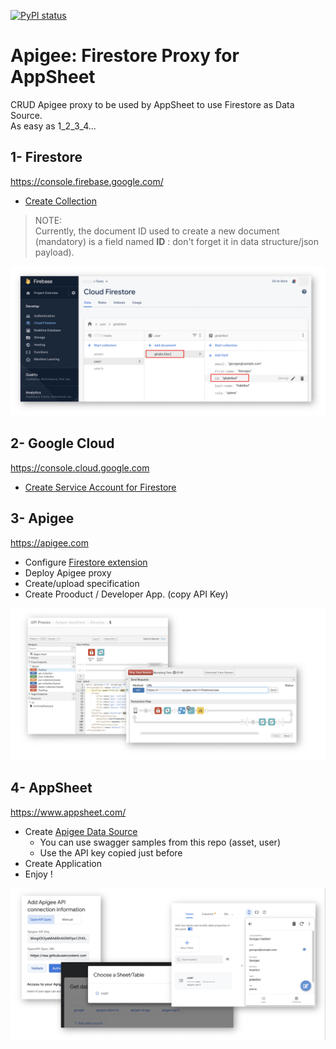 [![PyPI status](https://img.shields.io/pypi/status/ansicolortags.svg)](https://pypi.python.org/pypi/ansicolortags/) 

#  Apigee: Firestore Proxy for AppSheet

CRUD Apigee proxy to be used by AppSheet to use Firestore as Data Source.<br>
As easy as 1_2_3_4...

## 1- Firestore

https://console.firebase.google.com/

- [Create Collection](https://firebase.google.com/docs/firestore/quickstart)

> NOTE:  
> Currently, the document ID used to create a new document (mandatory) is a field named **ID** : don't forget it in data structure/json payload).

![Firestore](Images/firestore.jpg)

## 2- Google Cloud

https://console.cloud.google.com

- [Create Service Account for Firestore](https://firebase.google.com/docs/admin/setup#add_firebase_to_your_app)

## 3- Apigee 

https://apigee.com

- Configure [Firestore extension](https://docs.apigee.com/api-platform/reference/extensions/google-cloud-firestore/google-cloud-firestore-extension-120)
- Deploy Apigee proxy
- Create/upload specification
- Create Prooduct / Developer App. (copy API Key)

![Apigee](Images/apigee.jpg)

## 4- AppSheet 

https://www.appsheet.com/

- Create [Apigee Data Source](https://www.appsheet.com/Account/Account/Sources)
    - You can use swagger samples from this repo (asset, user)
    - Use the API key copied just before
- Create Application
- Enjoy !

![AppSheet](Images/appsheet.jpg)
